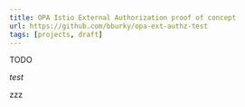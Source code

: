 ```yaml
---
title: OPA Istio External Authorization proof of concept
url: https://github.com/bburky/opa-ext-authz-test
tags: [projects, draft]
---
```


TODO

_test_

<!-- excerpt -->
zzz